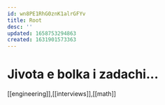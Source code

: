 ```yaml
---
id: wn8PE1RhG0znK1alrGFYv
title: Root
desc: ''
updated: 1658753294863
created: 1631901573363
---
```

# Jivota e bolka i zadachi...

[[engineering]],[[interviews]],[[math]]
